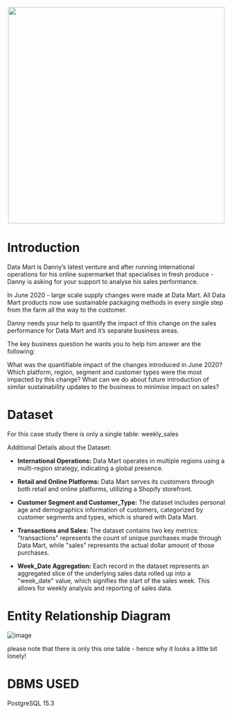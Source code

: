 <p align ='center'>
<img src ="https://github.com/shivin316/8__Week_SQL_Challenge/assets/122541994/ce913542-7bb4-405f-bcf3-977e01144917" width='500'>
</p>


<h1>Introduction</h1>

Data Mart is Danny’s latest venture and after running international operations for his online supermarket that specialises in fresh produce - Danny is asking for your support to analyse his sales performance.

In June 2020 - large scale supply changes were made at Data Mart. All Data Mart products now use sustainable packaging methods in every single step from the farm all the way to the customer.

Danny needs your help to quantify the impact of this change on the sales performance for Data Mart and it’s separate business areas.

The key business question he wants you to help him answer are the following:

What was the quantifiable impact of the changes introduced in June 2020?
Which platform, region, segment and customer types were the most impacted by this change?
What can we do about future introduction of similar sustainability updates to the business to minimise impact on sales?

<h1>Dataset</h1>

For this case study there is only a single table: weekly_sales

Additional Details about the Dataset:

- **International Operations:** Data Mart operates in multiple regions using a multi-region strategy, indicating a global presence.

- **Retail and Online Platforms:** Data Mart serves its customers through both retail and online platforms, utilizing a Shopify storefront.

- **Customer Segment and Customer_Type:** The dataset includes personal age and demographics information of customers, categorized by customer segments and types, which is shared with Data Mart.

- **Transactions and Sales:** The dataset contains two key metrics: "transactions" represents the count of unique purchases made through Data Mart, while "sales" represents the actual dollar amount of those purchases.

- **Week_Date Aggregation:** Each record in the dataset represents an aggregated slice of the underlying sales data rolled up into a "week_date" value, which signifies the start of the sales week. This allows for weekly analysis and reporting of sales data.



<h1>Entity Relationship Diagram</h1>

![image](https://github.com/shivin316/8__Week_SQL_Challenge/assets/122541994/e0e341a9-c2bf-4cb3-9125-22948718ced2)


please note that there is only this one table - hence why it looks a little bit lonely!

<h1>DBMS USED</h1>

PostgreSQL 15.3
